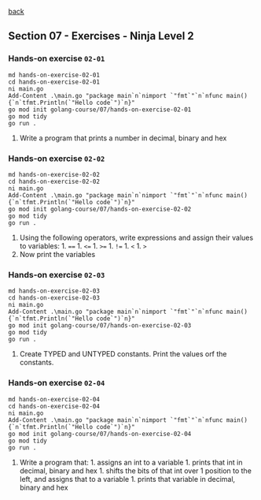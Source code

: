 [back](../LOCAL_NOTES.md)

## Section 07 - Exercises - Ninja Level 2
### Hands-on exercise `02-01`
```
md hands-on-exercise-02-01
cd hands-on-exercise-02-01
ni main.go
Add-Content .\main.go "package main`n`nimport `"fmt`"`n`nfunc main() {`n`tfmt.Println(`"Hello code`")`n}"
go mod init golang-course/07/hands-on-exercise-02-01
go mod tidy
go run .
```
  1. Write a program that prints a number in decimal, binary and hex
### Hands-on exercise `02-02`
```
md hands-on-exercise-02-02
cd hands-on-exercise-02-02
ni main.go
Add-Content .\main.go "package main`n`nimport `"fmt`"`n`nfunc main() {`n`tfmt.Println(`"Hello code`")`n}"
go mod init golang-course/07/hands-on-exercise-02-02
go mod tidy
go run .
```
  1. Using the following operators, write expressions and assign their values to variables:
    1. `==`
    1. `<=`
    1. `>=`
    1. `!=`
    1. `<`
    1. `>`
  1. Now print the variables
### Hands-on exercise `02-03`
```
md hands-on-exercise-02-03
cd hands-on-exercise-02-03
ni main.go
Add-Content .\main.go "package main`n`nimport `"fmt`"`n`nfunc main() {`n`tfmt.Println(`"Hello code`")`n}"
go mod init golang-course/07/hands-on-exercise-02-03
go mod tidy
go run .
```
  1. Create TYPED and UNTYPED constants. Print the values orf the constants.
### Hands-on exercise `02-04`
```
md hands-on-exercise-02-04
cd hands-on-exercise-02-04
ni main.go
Add-Content .\main.go "package main`n`nimport `"fmt`"`n`nfunc main() {`n`tfmt.Println(`"Hello code`")`n}"
go mod init golang-course/07/hands-on-exercise-02-04
go mod tidy
go run .
```
  1. Write a program that:
    1. assigns an int to a variable
    1. prints that int in decimal, binary and hex
    1. shifts the bits of that int  over 1 position to the left, and assigns that to a variable
    1. prints that variable in decimal, binary and hex
